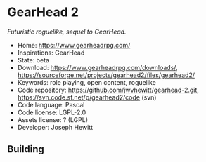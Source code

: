 # GearHead 2

_Futuristic roguelike, sequel to GearHead._

- Home: https://www.gearheadrpg.com/
- Inspirations: GearHead
- State: beta
- Download: https://www.gearheadrpg.com/downloads/, https://sourceforge.net/projects/gearhead2/files/gearhead2/
- Keywords: role playing, open content, roguelike
- Code repository: https://github.com/jwvhewitt/gearhead-2.git, https://svn.code.sf.net/p/gearhead2/code (svn)
- Code language: Pascal
- Code license: LGPL-2.0
- Assets license: ? (LGPL)
- Developer: Joseph Hewitt

## Building
